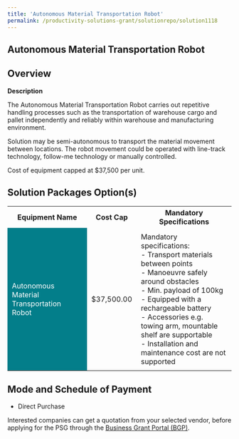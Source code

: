 ```yaml
---
title: 'Autonomous Material Transportation Robot'
permalink: /productivity-solutions-grant/solutionrepo/solution1118
---
```


## Autonomous Material Transportation Robot

## Overview

**Description**

The Autonomous Material Transportation Robot carries out repetitive handling processes such as the transportation of warehouse cargo and pallet independently and reliably within warehouse and manufacturing environment.

Solution may be semi-autonomous to transport the material movement between locations. The robot movement could be operated with line-track technology, follow-me technology or manually controlled.

Cost of equipment capped at $37,500 per unit. 

## Solution Packages Option(s)

<table>
<tr>
<th><b>Equipment Name</b></th>
<th><b>Cost Cap</b></th>
<th><b>Mandatory Specifications</b></th>
</tr>
<tr>
<td style='padding: 10px; background-color: #037E8A; color: #FFFFFF;'>Autonomous Material Transportation Robot</td>
<td style='padding: 10px;'>$37,500.00</td>
<td style='padding: 10px;'>Mandatory specifications: <br>- Transport materials between points<br>- Manoeuvre safely around obstacles<br>- Min. payload of 100kg<br>- Equipped with a rechargeable battery<br>- Accessories e.g. towing arm, mountable shelf are supportable<br>- Installation and maintenance cost are not supported</td>
</tr>
</table>

## Mode and Schedule of Payment

 - Direct Purchase

Interested companies can get a quotation from your selected vendor, before applying for the PSG through the <a href='https://www.businessgrants.gov.sg/' target='_blank' rel='noopener'>Business Grant Portal (BGP)</a>.

<script src="/jquery/resize-tables.js"></script>
